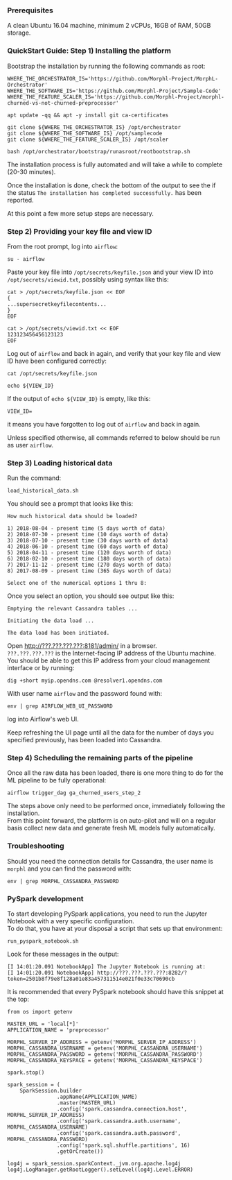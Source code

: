 ### Prerequisites

A clean Ubuntu 16.04 machine, minimum 2 vCPUs, 16GB of RAM, 50GB storage.

### QuickStart Guide: Step 1) Installing the platform

Bootstrap the installation by running the following commands as root:
```
WHERE_THE_ORCHESTRATOR_IS='https://github.com/Morphl-Project/MorphL-Orchestrator'
WHERE_THE_SOFTWARE_IS='https://github.com/Morphl-Project/Sample-Code'
WHERE_THE_FEATURE_SCALER_IS='https://github.com/Morphl-Project/morphl-churned-vs-not-churned-preprocessor'

apt update -qq && apt -y install git ca-certificates

git clone ${WHERE_THE_ORCHESTRATOR_IS} /opt/orchestrator
git clone ${WHERE_THE_SOFTWARE_IS} /opt/samplecode
git clone ${WHERE_THE_FEATURE_SCALER_IS} /opt/scaler

bash /opt/orchestrator/bootstrap/runasroot/rootbootstrap.sh

```
The installation process is fully automated and will take a while to complete (20-30 minutes).

Once the installation is done, check the bottom of the output to see the if the status `The installation has completed successfully.` has been reported.

At this point a few more setup steps are necessary.

### Step 2) Providing your key file and view ID

From the root prompt, log into `airflow`:
```
su - airflow
```
Paste your key file into `/opt/secrets/keyfile.json` and your view ID into `/opt/secrets/viewid.txt`, possibly using syntax like this:
```
cat > /opt/secrets/keyfile.json << EOF
{
...supersecretkeyfilecontents...
}
EOF

cat > /opt/secrets/viewid.txt << EOF
123123456456123123
EOF
```
Log out of `airflow` and back in again, and verify that your key file and view ID have been configured correctly:
```
cat /opt/secrets/keyfile.json

echo ${VIEW_ID}
```
If the output of `echo ${VIEW_ID}` is empty, like this:
```
VIEW_ID=
```
it means you have forgotten to log out of `airflow` and back in again.

Unless specified otherwise, all commands referred to below should be run as user `airflow`.

### Step 3) Loading historical data

Run the command:
```
load_historical_data.sh
```
You should see a prompt that looks like this:
```
How much historical data should be loaded?

1) 2018-08-04 - present time (5 days worth of data)
2) 2018-07-30 - present time (10 days worth of data)
3) 2018-07-10 - present time (30 days worth of data)
4) 2018-06-10 - present time (60 days worth of data)
5) 2018-04-11 - present time (120 days worth of data)
6) 2018-02-10 - present time (180 days worth of data)
7) 2017-11-12 - present time (270 days worth of data)
8) 2017-08-09 - present time (365 days worth of data)

Select one of the numerical options 1 thru 8:
```
Once you select an option, you should see output like this:
```
Emptying the relevant Cassandra tables ...

Initiating the data load ...

The data load has been initiated.
```
Open [http://???.???.???.???:8181/admin/](http://???.???.???.???:8181/admin/) in a browser.  
`???.???.???.???` is the Internet-facing IP address of the Ubuntu machine.  
You should be able to get this IP address from your cloud management interface or by running:
```
dig +short myip.opendns.com @resolver1.opendns.com
```
With user name `airflow` and the password found with:
```
env | grep AIRFLOW_WEB_UI_PASSWORD
```
log into Airflow's web UI.

Keep refreshing the UI page until all the data for the number of days you specified previously, has been loaded into Cassandra.

### Step 4) Scheduling the remaining parts of the pipeline

Once all the raw data has been loaded, there is one more thing to do for the ML pipeline to be fully operational:
```
airflow trigger_dag ga_churned_users_step_2
```
The steps above only need to be performed once, immediately following the installation.  
From this point forward, the platform is on auto-pilot and will on a regular basis collect new data and generate fresh ML models fully automatically.

### Troubleshooting

Should you need the connection details for Cassandra, the user name is `morphl` and you can find the password with:
```
env | grep MORPHL_CASSANDRA_PASSWORD
```

### PySpark development

To start developing PySpark applications, you need to run the Jupyter Notebook with a very specific configuration.  
To do that, you have at your disposal a script that sets up that environment:
```
run_pyspark_notebook.sh
```
Look for these messages in the output:
```
[I 14:01:20.091 NotebookApp] The Jupyter Notebook is running at:
[I 14:01:20.091 NotebookApp] http://???.???.???.???:8282/?token=2501b8f79e8f128a01e83a457311514e021f0e33c70690cb
```
It is recommended that every PySpark notebook should have this snippet at the top:
```
from os import getenv

MASTER_URL = 'local[*]'
APPLICATION_NAME = 'preprocessor'

MORPHL_SERVER_IP_ADDRESS = getenv('MORPHL_SERVER_IP_ADDRESS')
MORPHL_CASSANDRA_USERNAME = getenv('MORPHL_CASSANDRA_USERNAME')
MORPHL_CASSANDRA_PASSWORD = getenv('MORPHL_CASSANDRA_PASSWORD')
MORPHL_CASSANDRA_KEYSPACE = getenv('MORPHL_CASSANDRA_KEYSPACE')

spark.stop()

spark_session = (
    SparkSession.builder
                .appName(APPLICATION_NAME)
                .master(MASTER_URL)
                .config('spark.cassandra.connection.host', MORPHL_SERVER_IP_ADDRESS)
                .config('spark.cassandra.auth.username', MORPHL_CASSANDRA_USERNAME)
                .config('spark.cassandra.auth.password', MORPHL_CASSANDRA_PASSWORD)
                .config('spark.sql.shuffle.partitions', 16)
                .getOrCreate())

log4j = spark_session.sparkContext._jvm.org.apache.log4j
log4j.LogManager.getRootLogger().setLevel(log4j.Level.ERROR)
```
